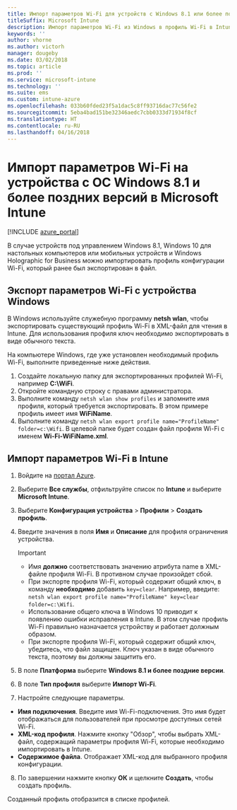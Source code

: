 ```yaml
---
title: Импорт параметров Wi-Fi для устройств с Windows 8.1 или более поздней версии
titleSuffix: Microsoft Intune
description: Импорт параметров Wi-Fi из Windows в профиль Wi-Fi в Intune.
keywords: ''
author: vhorne
ms.author: victorh
manager: dougeby
ms.date: 03/02/2018
ms.topic: article
ms.prod: ''
ms.service: microsoft-intune
ms.technology: ''
ms.suite: ems
ms.custom: intune-azure
ms.openlocfilehash: 033b60fded23f5a1dac5c8ff93716dac77c56fe2
ms.sourcegitcommit: 5eba4bad151be32346aedc7cbb0333d71934f8cf
ms.translationtype: HT
ms.contentlocale: ru-RU
ms.lasthandoff: 04/16/2018
---
```

# <a name="import-wi-fi-settings-for-windows-81-and-later-devices-in-microsoft-intune"></a>Импорт параметров Wi-Fi на устройства с ОС Windows 8.1 и более поздних версий в Microsoft Intune

[!INCLUDE [azure_portal](./includes/azure_portal.md)]

В случае устройств под управлением Windows 8.1, Windows 10 для настольных компьютеров или мобильных устройств и Windows Holographic for Business можно импортировать профиль конфигурации Wi-Fi, который ранее был экспортирован в файл.

## <a name="export-wi-fi-settings-from-a-windows-device"></a>Экспорт параметров Wi-Fi с устройства Windows

В Windows используйте служебную программу **netsh wlan**, чтобы экспортировать существующий профиль Wi-Fi в XML-файл для чтения в Intune. Для использования профиля ключ необходимо экспортировать в виде обычного текста.

На компьютере Windows, где уже установлен необходимый профиль Wi-Fi, выполните приведенные ниже действия.

1. Создайте локальную папку для экспортированных профилей Wi-Fi, например **С:\WiFi**.
2. Откройте командную строку с правами администратора.
3. Выполните команду `netsh wlan show profiles` и запомните имя профиля, который требуется экспортировать. В этом примере профиль имеет имя **WiFiName**.
4. Выполните команду `netsh wlan export profile name="ProfileName" folder=c:\Wifi`. В целевой папке будет создан файл профиля Wi-Fi с именем **Wi-Fi-WiFiName.xml**.

## <a name="import-the-wi-fi-settings-into-intune"></a>Импорт параметров Wi-Fi в Intune

1. Войдите на [портал Azure](https://portal.azure.com).
2. Выберите **Все службы**, отфильтруйте список по **Intune** и выберите **Microsoft Intune**.
3. Выберите **Конфигурация устройства** > **Профили** > **Создать профиль**.
4. Введите значения в поля **Имя** и **Описание** для профиля ограничения устройства.

    > [!IMPORTANT]
    > - Имя **должно** соответствовать значению атрибута name в XML-файле профиля Wi-Fi. В противном случае произойдет сбой.
    > - При экспорте профиля Wi-Fi, который содержит общий ключ, в команду **необходимо** добавить `key=clear`. Например, введите: `netsh wlan export profile name="ProfileName" key=clear folder=c:\Wifi`.
    > - Использование общего ключа в Windows 10 приводит к появлению ошибки исправления в Intune. В этом случае профиль Wi-Fi правильно назначается устройству и работает должным образом.
    > - При экспорте профиля Wi-Fi, который содержит общий ключ, убедитесь, что файл защищен. Ключ указан в виде обычного текста, поэтому вы должны защитить его.

5. В поле **Платформа** выберите **Windows 8.1 и более поздние версии**.
6. В поле **Тип профиля** выберите **Импорт Wi-Fi**.
7. Настройте следующие параметры.
  - **Имя подключения**. Введите имя Wi-Fi-подключения. Это имя будет отображаться для пользователей при просмотре доступных сетей Wi-Fi.
  - **XML-код профиля**. Нажмите кнопку "Обзор", чтобы выбрать XML-файл, содержащий параметры профиля Wi-Fi, которые необходимо импортировать в Intune.
  - **Содержимое файла**. Отображает XML-код для выбранного профиля конфигурации.
8. По завершении нажмите кнопку **ОК** и щелкните **Создать**, чтобы создать профиль.

Созданный профиль отобразится в списке профилей.
